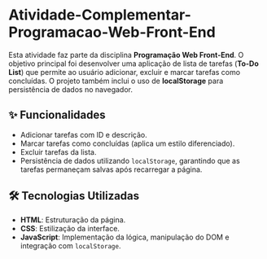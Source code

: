 # Atividade-Complementar-Programacao-Web-Front-End

Esta atividade faz parte da disciplina **Programação Web Front-End**. 
O objetivo principal foi desenvolver uma aplicação de lista de tarefas (**To-Do List**) que permite ao usuário adicionar, excluir e marcar tarefas como concluídas. O projeto também inclui o uso de **localStorage** para persistência de dados no navegador.

## ✨ Funcionalidades
- Adicionar tarefas com ID e descrição.
- Marcar tarefas como concluídas (aplica um estilo diferenciado).
- Excluir tarefas da lista.
- Persistência de dados utilizando `localStorage`, garantindo que as tarefas permaneçam salvas após recarregar a página.

## 🛠️ Tecnologias Utilizadas
- **HTML**: Estruturação da página.
- **CSS**: Estilização da interface.
- **JavaScript**: Implementação da lógica, manipulação do DOM e integração com `localStorage`.
